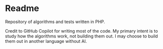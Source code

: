 # Readme

Repository of algorithms and tests written in PHP.

Credit to GitHub Copilot for writing most of the code. My primary intent is to study how the algorithms work, not building them out. I may choose to build them out in another language without AI.




